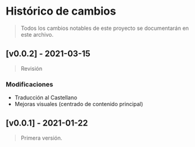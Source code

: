 # Histórico de cambios
>Todos los cambios notables de este proyecto se documentarán en este archivo.

## [v0.0.2] - 2021-03-15
>Revisión
### Modificaciones
* Traducción al Castellano
* Mejoras visuales (centrado de contenido principal)

## [v0.0.1] - 2021-01-22
> Primera versión.
